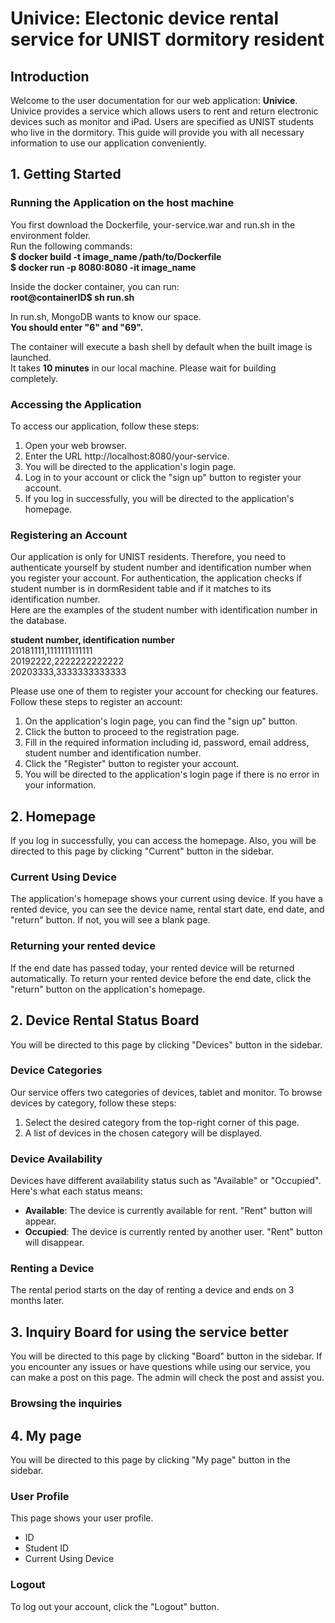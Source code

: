 # Univice: Electonic device rental service for UNIST dormitory resident

## Introduction

Welcome to the user documentation for our web application: **Univice**.
Univice provides a service which allows users to rent and return electronic devices such as monitor and iPad.
Users are specified as UNIST students who live in the dormitory.
This guide will provide you with all necessary information to use our application conveniently.

## 1. Getting Started

### Running the Application on the host machine

You first download the Dockerfile, your-service.war and run.sh in the environment folder.  
Run the following commands:  
**$ docker build -t image_name /path/to/Dockerfile**  
**$ docker run -p 8080:8080 -it image_name**

Inside the docker container, you can run:  
**root@containerID$ sh run.sh**

In run.sh, MongoDB wants to know our space.  
**You should enter "6" and "69".**

The container will execute a bash shell by default when the built image is launched.  
It takes **10 minutes** in our local machine. Please wait for building completely.

### Accessing the Application

To access our application, follow these steps:

1. Open your web browser.
2. Enter the URL http://localhost:8080/your-service.
3. You will be directed to the application's login page.
4. Log in to your account or click the "sign up" button to register your account.
5. If you log in successfully, you will be directed to the application's homepage.

### Registering an Account

Our application is only for UNIST residents. Therefore, you need to authenticate yourself by student number and identification number when you register your account. 
For authentication, the application checks if student number is in dormResident table and if it matches to its identification number.   
Here are the examples of the student number with identification number in the database.  

**student number, identification number**  
20181111,1111111111111  
20192222,2222222222222  
20203333,3333333333333  

Please use one of them to register your account for checking our features.  
Follow these steps to register an account:

1. On the application's login page, you can find the "sign up" button.
2. Click the button to proceed to the registration page.
3. Fill in the required information including id, password, email address, student number and identification number.
4. Click the "Register" button to register your account.
5. You will be directed to the application's login page if there is no error in your information.

## 2. Homepage

If you log in successfully, you can access the homepage.
Also, you will be directed to this page by clicking "Current" button in the sidebar.

### Current Using Device

The application's homepage shows your current using device.
If you have a rented device, you can see the device name, rental start date, end date, and "return" button.
If not, you will see a blank page.

### Returning your rented device

If the end date has passed today, your rented device will be returned automatically.
To return your rented device before the end date, click the "return" button on the application's homepage.

## 2. Device Rental Status Board

You will be directed to this page by clicking "Devices" button in the sidebar. 


### Device Categories

Our service offers two categories of devices, tablet and monitor. To browse devices by category, follow these steps:

1. Select the desired category from the top-right corner of this page.
2. A list of devices in the chosen category will be displayed.

### Device Availability

Devices have different availability status such as "Available" or "Occupied". Here's what each status means:

- **Available**: The device is currently available for rent. "Rent" button will appear.
- **Occupied**: The device is currently rented by another user. "Rent" button will disappear.

### Renting a Device

The rental period starts on the day of renting a device and ends on 3 months later.

## 3. Inquiry Board for using the service better

You will be directed to this page by clicking "Board" button in the sidebar.
If you encounter any issues or have questions while using our service, you can make a post on this page.
The admin will check the post and assist you.

### Browsing the inquiries

## 4. My page

You will be directed to this page by clicking "My page" button in the sidebar.

### User Profile

This page shows your user profile.

- ID
- Student ID
- Current Using Device

### Logout

To log out your account, click the "Logout" button.